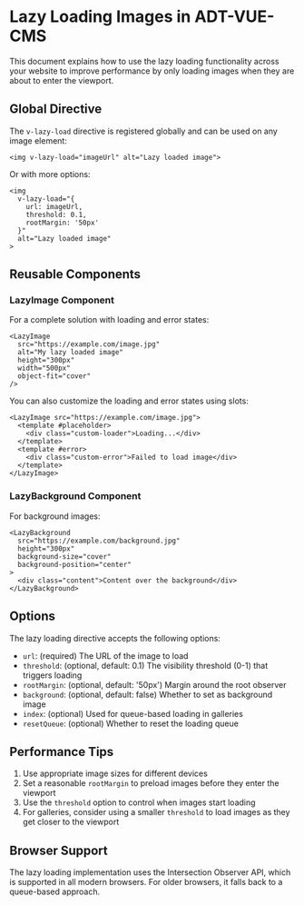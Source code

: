# Lazy Loading Images in ADT-VUE-CMS

This document explains how to use the lazy loading functionality across your website to improve performance by only loading images when they are about to enter the viewport.

## Global Directive

The `v-lazy-load` directive is registered globally and can be used on any image element:

```vue
<img v-lazy-load="imageUrl" alt="Lazy loaded image">
```

Or with more options:

```vue
<img 
  v-lazy-load="{
    url: imageUrl,
    threshold: 0.1,
    rootMargin: '50px'
  }" 
  alt="Lazy loaded image"
>
```

## Reusable Components

### LazyImage Component

For a complete solution with loading and error states:

```vue
<LazyImage
  src="https://example.com/image.jpg"
  alt="My lazy loaded image"
  height="300px"
  width="500px"
  object-fit="cover"
/>
```

You can also customize the loading and error states using slots:

```vue
<LazyImage src="https://example.com/image.jpg">
  <template #placeholder>
    <div class="custom-loader">Loading...</div>
  </template>
  <template #error>
    <div class="custom-error">Failed to load image</div>
  </template>
</LazyImage>
```

### LazyBackground Component

For background images:

```vue
<LazyBackground
  src="https://example.com/background.jpg"
  height="300px"
  background-size="cover"
  background-position="center"
>
  <div class="content">Content over the background</div>
</LazyBackground>
```

## Options

The lazy loading directive accepts the following options:

- `url`: (required) The URL of the image to load
- `threshold`: (optional, default: 0.1) The visibility threshold (0-1) that triggers loading
- `rootMargin`: (optional, default: '50px') Margin around the root observer
- `background`: (optional, default: false) Whether to set as background image
- `index`: (optional) Used for queue-based loading in galleries
- `resetQueue`: (optional) Whether to reset the loading queue

## Performance Tips

1. Use appropriate image sizes for different devices
2. Set a reasonable `rootMargin` to preload images before they enter the viewport
3. Use the `threshold` option to control when images start loading
4. For galleries, consider using a smaller `threshold` to load images as they get closer to the viewport

## Browser Support

The lazy loading implementation uses the Intersection Observer API, which is supported in all modern browsers. For older browsers, it falls back to a queue-based approach. 